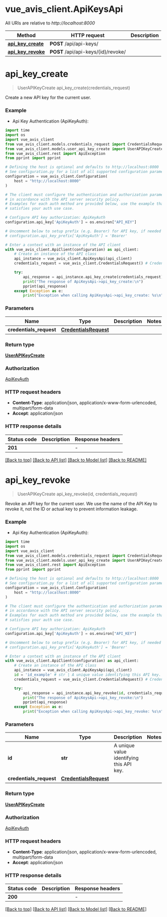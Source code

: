 # vue_avis_client.ApiKeysApi

All URIs are relative to *http://localhost:8000*

Method | HTTP request | Description
------------- | ------------- | -------------
[**api_key_create**](ApiKeysApi.md#api_key_create) | **POST** /api/api-keys/ |
[**api_key_revoke**](ApiKeysApi.md#api_key_revoke) | **POST** /api/api-keys/{id}/revoke/ |


# **api_key_create**
> UserAPIKeyCreate api_key_create(credentials_request)



Create a new API key for the current user.

### Example

* Api Key Authentication (ApiKeyAuth):

```python
import time
import os
import vue_avis_client
from vue_avis_client.models.credentials_request import CredentialsRequest
from vue_avis_client.models.user_api_key_create import UserAPIKeyCreate
from vue_avis_client.rest import ApiException
from pprint import pprint

# Defining the host is optional and defaults to http://localhost:8000
# See configuration.py for a list of all supported configuration parameters.
configuration = vue_avis_client.Configuration(
    host = "http://localhost:8000"
)

# The client must configure the authentication and authorization parameters
# in accordance with the API server security policy.
# Examples for each auth method are provided below, use the example that
# satisfies your auth use case.

# Configure API key authorization: ApiKeyAuth
configuration.api_key['ApiKeyAuth'] = os.environ["API_KEY"]

# Uncomment below to setup prefix (e.g. Bearer) for API key, if needed
# configuration.api_key_prefix['ApiKeyAuth'] = 'Bearer'

# Enter a context with an instance of the API client
with vue_avis_client.ApiClient(configuration) as api_client:
    # Create an instance of the API class
    api_instance = vue_avis_client.ApiKeysApi(api_client)
    credentials_request = vue_avis_client.CredentialsRequest() # CredentialsRequest |

    try:
        api_response = api_instance.api_key_create(credentials_request)
        print("The response of ApiKeysApi->api_key_create:\n")
        pprint(api_response)
    except Exception as e:
        print("Exception when calling ApiKeysApi->api_key_create: %s\n" % e)
```



### Parameters


Name | Type | Description  | Notes
------------- | ------------- | ------------- | -------------
 **credentials_request** | [**CredentialsRequest**](CredentialsRequest.md)|  |

### Return type

[**UserAPIKeyCreate**](UserAPIKeyCreate.md)

### Authorization

[ApiKeyAuth](..#ApiKeyAuth)

### HTTP request headers

 - **Content-Type**: application/json, application/x-www-form-urlencoded, multipart/form-data
 - **Accept**: application/json

### HTTP response details

| Status code | Description | Response headers |
|-------------|-------------|------------------|
**201** |  |  -  |

[[Back to top]](#) [[Back to API list]](..#documentation-for-api-endpoints) [[Back to Model list]](..#documentation-for-models) [[Back to README]](..)

# **api_key_revoke**
> UserAPIKeyCreate api_key_revoke(id, credentials_request)



Revoke an API key for the current user. We use the name of the API Key to revoke it, not the ID or actual key to prevent information leakage.

### Example

* Api Key Authentication (ApiKeyAuth):

```python
import time
import os
import vue_avis_client
from vue_avis_client.models.credentials_request import CredentialsRequest
from vue_avis_client.models.user_api_key_create import UserAPIKeyCreate
from vue_avis_client.rest import ApiException
from pprint import pprint

# Defining the host is optional and defaults to http://localhost:8000
# See configuration.py for a list of all supported configuration parameters.
configuration = vue_avis_client.Configuration(
    host = "http://localhost:8000"
)

# The client must configure the authentication and authorization parameters
# in accordance with the API server security policy.
# Examples for each auth method are provided below, use the example that
# satisfies your auth use case.

# Configure API key authorization: ApiKeyAuth
configuration.api_key['ApiKeyAuth'] = os.environ["API_KEY"]

# Uncomment below to setup prefix (e.g. Bearer) for API key, if needed
# configuration.api_key_prefix['ApiKeyAuth'] = 'Bearer'

# Enter a context with an instance of the API client
with vue_avis_client.ApiClient(configuration) as api_client:
    # Create an instance of the API class
    api_instance = vue_avis_client.ApiKeysApi(api_client)
    id = 'id_example' # str | A unique value identifying this API key.
    credentials_request = vue_avis_client.CredentialsRequest() # CredentialsRequest |

    try:
        api_response = api_instance.api_key_revoke(id, credentials_request)
        print("The response of ApiKeysApi->api_key_revoke:\n")
        pprint(api_response)
    except Exception as e:
        print("Exception when calling ApiKeysApi->api_key_revoke: %s\n" % e)
```



### Parameters


Name | Type | Description  | Notes
------------- | ------------- | ------------- | -------------
 **id** | **str**| A unique value identifying this API key. |
 **credentials_request** | [**CredentialsRequest**](CredentialsRequest.md)|  |

### Return type

[**UserAPIKeyCreate**](UserAPIKeyCreate.md)

### Authorization

[ApiKeyAuth](..#ApiKeyAuth)

### HTTP request headers

 - **Content-Type**: application/json, application/x-www-form-urlencoded, multipart/form-data
 - **Accept**: application/json

### HTTP response details

| Status code | Description | Response headers |
|-------------|-------------|------------------|
**200** |  |  -  |

[[Back to top]](#) [[Back to API list]](..#documentation-for-api-endpoints) [[Back to Model list]](..#documentation-for-models) [[Back to README]](..)
